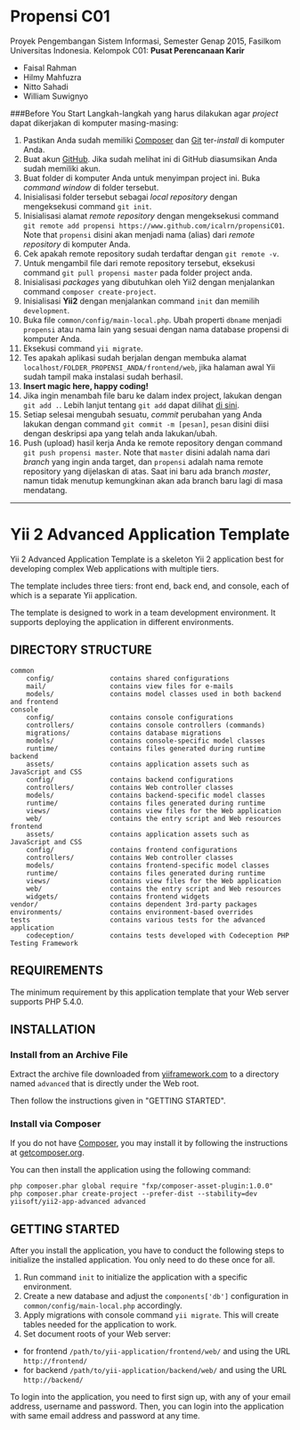 # Propensi C01
Proyek Pengembangan Sistem Informasi, Semester Genap 2015, Fasilkom Universitas Indonesia. Kelompok C01: **Pusat Perencanaan Karir**
  * Faisal Rahman
  * Hilmy Mahfuzra
  * Nitto Sahadi
  * William Suwignyo

###Before You Start
Langkah-langkah yang harus dilakukan agar *project* dapat dikerjakan di komputer masing-masing:
  1. Pastikan Anda sudah memiliki [Composer](https://getcomposer.org/download/) dan [Git](www.git-scm.com) ter-*install* di komputer Anda.
  2. Buat akun [GitHub](www.github.com). Jika sudah melihat ini di GitHub diasumsikan Anda sudah memiliki akun.
  3. Buat folder di komputer Anda untuk menyimpan project ini. Buka *command window* di folder tersebut.
  4. Inisialisasi folder tersebut sebagai *local repository* dengan mengeksekusi command `git init`.
  5. Inisialisasi alamat *remote repository* dengan mengeksekusi command `git remote add propensi https://www.github.com/icalrn/propensiC01`. Note that `propensi` disini akan menjadi nama (alias) dari *remote repository* di komputer Anda.
  6. Cek apakah remote repository sudah terdaftar dengan `git remote -v`.
  7. Untuk mengambil file dari remote repository tersebut, eksekusi command `git pull propensi master` pada folder project anda.
  8. Inisialisasi *packages* yang dibutuhkan oleh Yii2 dengan menjalankan command `composer create-project`.
  9. Inisialisasi **Yii2** dengan menjalankan command `init` dan memilih `development`.
  10. Buka file `common/config/main-local.php`. Ubah properti `dbname` menjadi `propensi` atau nama lain yang sesuai dengan nama database propensi di komputer Anda.
  11. Eksekusi command `yii migrate`.
  12. Tes apakah aplikasi sudah berjalan dengan membuka alamat `localhost/FOLDER_PROPENSI_ANDA/frontend/web`, jika halaman awal Yii sudah tampil maka instalasi sudah berhasil.
  8. **Insert magic here, happy coding!**
  9. Jika ingin menambah file baru ke dalam index project, lakukan dengan `git add .`. Lebih lanjut tentang `git add` dapat dilihat [di sini](http://stackoverflow.com/questions/572549/difference-between-git-add-a-and-git-add).
  10. Setiap selesai mengubah sesuatu, *commit* perubahan yang Anda lakukan dengan command `git commit -m [pesan]`, `pesan` disini diisi dengan deskripsi apa yang telah anda lakukan/ubah.
  11. Push (upload) hasil kerja Anda ke remote repository dengan command `git push propensi master`. Note that `master` disini adalah nama dari *branch* yang ingin anda target, dan `propensi` adalah nama remote repository yang dijelaskan di atas. Saat ini baru ada branch *master*, namun tidak menutup kemungkinan akan ada branch baru lagi di masa mendatang.

---
Yii 2 Advanced Application Template
===================================

Yii 2 Advanced Application Template is a skeleton Yii 2 application best for
developing complex Web applications with multiple tiers.

The template includes three tiers: front end, back end, and console, each of which
is a separate Yii application.

The template is designed to work in a team development environment. It supports
deploying the application in different environments.


DIRECTORY STRUCTURE
-------------------

```
common
    config/              contains shared configurations
    mail/                contains view files for e-mails
    models/              contains model classes used in both backend and frontend
console
    config/              contains console configurations
    controllers/         contains console controllers (commands)
    migrations/          contains database migrations
    models/              contains console-specific model classes
    runtime/             contains files generated during runtime
backend
    assets/              contains application assets such as JavaScript and CSS
    config/              contains backend configurations
    controllers/         contains Web controller classes
    models/              contains backend-specific model classes
    runtime/             contains files generated during runtime
    views/               contains view files for the Web application
    web/                 contains the entry script and Web resources
frontend
    assets/              contains application assets such as JavaScript and CSS
    config/              contains frontend configurations
    controllers/         contains Web controller classes
    models/              contains frontend-specific model classes
    runtime/             contains files generated during runtime
    views/               contains view files for the Web application
    web/                 contains the entry script and Web resources
    widgets/             contains frontend widgets
vendor/                  contains dependent 3rd-party packages
environments/            contains environment-based overrides
tests                    contains various tests for the advanced application
    codeception/         contains tests developed with Codeception PHP Testing Framework
```


REQUIREMENTS
------------

The minimum requirement by this application template that your Web server supports PHP 5.4.0.


INSTALLATION
------------

### Install from an Archive File

Extract the archive file downloaded from [yiiframework.com](http://www.yiiframework.com/download/) to
a directory named `advanced` that is directly under the Web root.

Then follow the instructions given in "GETTING STARTED".


### Install via Composer

If you do not have [Composer](http://getcomposer.org/), you may install it by following the instructions
at [getcomposer.org](http://getcomposer.org/doc/00-intro.md#installation-nix).

You can then install the application using the following command:

~~~
php composer.phar global require "fxp/composer-asset-plugin:1.0.0"
php composer.phar create-project --prefer-dist --stability=dev yiisoft/yii2-app-advanced advanced
~~~


GETTING STARTED
---------------

After you install the application, you have to conduct the following steps to initialize
the installed application. You only need to do these once for all.

1. Run command `init` to initialize the application with a specific environment.
2. Create a new database and adjust the `components['db']` configuration in `common/config/main-local.php` accordingly.
3. Apply migrations with console command `yii migrate`. This will create tables needed for the application to work.
4. Set document roots of your Web server:

- for frontend `/path/to/yii-application/frontend/web/` and using the URL `http://frontend/`
- for backend `/path/to/yii-application/backend/web/` and using the URL `http://backend/`

To login into the application, you need to first sign up, with any of your email address, username and password.
Then, you can login into the application with same email address and password at any time.

